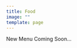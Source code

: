 ```yaml
---
title: Food
image: ""
template: page
---
```

New Menu Coming Soon...

![]()

![]()

![]()

![]()

![]()